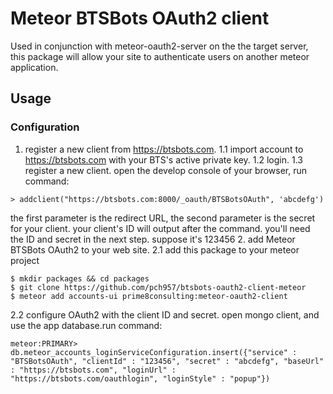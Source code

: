 # Meteor BTSBots OAuth2 client
Used in conjunction with meteor-oauth2-server on the the target server, this
package will allow your site to authenticate users on another meteor application.

## Usage

### Configuration

1. register a new client from https://btsbots.com.
1.1 import account to https://btsbots.com with your BTS's active private key.
1.2 login.
1.3 register a new client. open the develop console of your browser, run command: 
```
> addclient("https://btsbots.com:8000/_oauth/BTSBotsOAuth", 'abcdefg')
```
the first parameter is the redirect URL, the second parameter is the secret for your client.
your client's ID will output after the command. you'll need the ID and secret in the next step. suppose it's 123456
2. add Meteor BTSBots OAuth2 to your web site.
2.1 add this package to your meteor project
```
$ mkdir packages && cd packages
$ git clone https://github.com/pch957/btsbots-oauth2-client-meteor
$ meteor add accounts-ui prime8consulting:meteor-oauth2-client
```
2.2 configure OAuth2 with the client ID and secret. open mongo client, and use the app database.run command:
```
meteor:PRIMARY> db.meteor_accounts_loginServiceConfiguration.insert({"service" : "BTSBotsOAuth", "clientId" : "123456", "secret" : "abcdefg", "baseUrl" : "https://btsbots.com", "loginUrl" : "https://btsbots.com/oauthlogin", "loginStyle" : "popup"})
```
